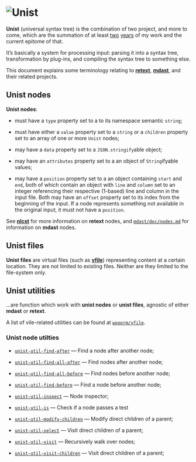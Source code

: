 # ![Unist](https://cdn.rawgit.com/wooorm/unist/master/logo.svg)

**Unist** (universal syntax tree) is the combination of two project, and more
to come, which are the summation of at least [two](https://github.com/wooorm/retext/commit/8fcb1ff4874d1891791280d63125d27ed29b58a8)
[years](https://github.com/wooorm/mdast/commit/19585b8) of my work and the
current epitome of that.

It’s basically a system for processing input: parsing it into a syntax tree,
transformation by plug-ins, and compiling the syntax tree to something else.

This document explains some terminology relating to
[**retext**](https://github.com/wooorm/retext),
[**mdast**](https://github.com/wooorm/mdast), and their related projects.

## Unist nodes

**Unist nodes**:

*   must have a `type` property set to a to its namespace semantic
    `string`;

*   must have either a `value` property set to a `string` or a `children`
    property set to an array of one or more `Unist` nodes;

*   may have a `data` property set to a `JSON.stringify`able object;

*   may have an `attributes` property set to a an object of `String`ifyable
    values;

*   may have a `position` property set to a an object containing `start` and
    `end`, both of which contain an object with `line` and `column` set
    to an integer referencing their respective (1-based) line and column
    in the input file. Both may have an `offset` property set to its
    index from the beginning of the input. If a node represents something not
    available in the original input, it must not have a `position`.

See [**nlcst**](https://github.com/wooorm/nlcst) for more information
on **retext** nodes, and [`mdast/doc/nodes.md`](https://github.com/wooorm/mdast/blob/master/doc/nodes.md)
for information on **mdast** nodes.

## Unist files

**Unist files** are virtual files (such as [**vfile**](https://github.com/wooorm/vfile))
representing content at a certain location. They are not limited to existing
files. Neither are they limited to the file-system only.

## Unist utilities

...are function which work with **unist nodes** or **unist files**, agnostic
of either **mdast** or **retext**.

A list of vile-related utilities can be found at [`wooorm/vfile`](https://github.com/wooorm/vfile).

### Unist node utilties

*   [`unist-util-find-after`](https://github.com/wooorm/unist-util-find-after)
    — Find a node after another node;

*   [`unist-util-find-all-after`](https://github.com/wooorm/unist-util-find-all-after)
    — Find nodes after another node;

*   [`unist-util-find-all-before`](https://github.com/wooorm/unist-util-find-all-before)
    — Find nodes before another node;

*   [`unist-util-find-before`](https://github.com/wooorm/unist-util-find-before)
    — Find a node before another node;

*   [`unist-util-inspect`](https://github.com/wooorm/unist-util-inspect)
    — Node inspector;

*   [`unist-util-is`](https://github.com/wooorm/unist-util-is)
    — Check if a node passes a test

*   [`unist-util-modify-children`](https://github.com/wooorm/unist-util-modify-children)
    — Modify direct children of a parent;

*   [`unist-util-select`](https://github.com/eush77/unist-util-select)
    — Visit direct children of a parent;

*   [`unist-util-visit`](https://github.com/wooorm/unist-util-visit)
    — Recursively walk over nodes;

*   [`unist-util-visit-children`](https://github.com/wooorm/unist-util-visit-children)
    — Visit direct children of a parent;
